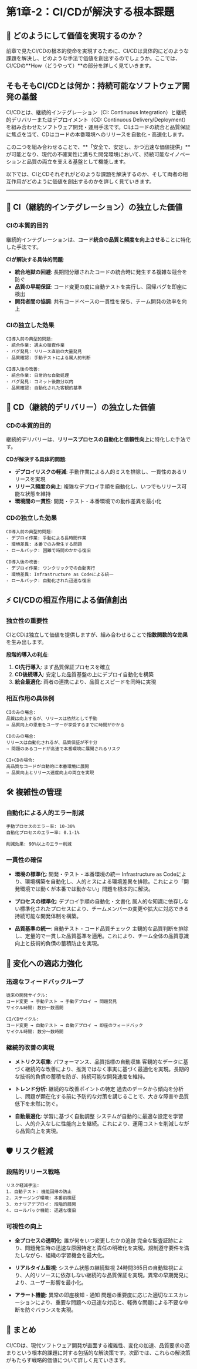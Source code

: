 # 第1章-2：CI/CDが解決する根本課題

## 🔧 どのようにして価値を実現するのか？

前章で見たCI/CDの根本的使命を実現するために、CI/CDは具体的にどのような課題を解決し、どのような手法で価値を創出するのでしょうか。ここでは、CI/CDの**How（どうやって）**の部分を詳しく見ていきます。

## そもそもCI/CDとは何か：持続可能なソフトウェア開発の基盤

CI/CDとは、継続的インテグレーション（CI: Continuous Integration）と継続的デリバリーまたはデプロイメント（CD: Continuous Delivery/Deployment）を組み合わせたソフトウェア開発・運用手法です。CIはコードの統合と品質保証に焦点を当て、CDはコードの本番環境へのリリースを自動化・高速化します。

この二つを組み合わせることで、**「安全で、安定し、かつ迅速な価値提供」**が可能となり、現代の不確実性に満ちた開発環境において、持続可能なイノベーションと品質の両立を支える基盤として機能します。

以下では、CIとCDそれぞれがどのような課題を解決するのか、そして両者の相互作用がどのように価値を創出するのかを詳しく見ていきます。

---

## 🔄 CI（継続的インテグレーション）の独立した価値

### CIの本質的目的

継続的インテグレーションは、**コード統合の品質と頻度を向上させる**ことに特化した手法です。

**CIが解決する具体的問題**:

* **統合地獄の回避**: 長期間分離されたコードの統合時に発生する複雑な競合を防ぐ
* **品質の早期保証**: コード変更の度に自動テストを実行し、回帰バグを即座に検出
* **開発者間の協調**: 共有コードベースの一貫性を保ち、チーム開発の効率を向上

### CIの独立した効果

```
CI導入前の典型的問題:
- 統合作業: 週末の徹夜作業
- バグ発見: リリース直前の大量発見
- 品質確認: 手動テストによる属人的判断

CI導入後の改善:
- 統合作業: 日常的な自動処理
- バグ発見: コミット後数分以内
- 品質確認: 自動化された客観的基準
```

## 🚀 CD（継続的デリバリー）の独立した価値

### CDの本質的目的

継続的デリバリーは、**リリースプロセスの自動化と信頼性向上**に特化した手法です。

**CDが解決する具体的問題**:

* **デプロイリスクの軽減**: 手動作業による人的ミスを排除し、一貫性のあるリリースを実現
* **リリース頻度の向上**: 複雑なデプロイ手順を自動化し、いつでもリリース可能な状態を維持
* **環境間の一貫性**: 開発・テスト・本番環境での動作差異を最小化

### CDの独立した効果

```
CD導入前の典型的問題:
- デプロイ作業: 手動による長時間作業
- 環境差異: 本番でのみ発生する問題
- ロールバック: 困難で時間のかかる復旧

CD導入後の改善:
- デプロイ作業: ワンクリックでの自動実行
- 環境差異: Infrastructure as Codeによる統一
- ロールバック: 自動化された迅速な復旧
```

## ⚡ CI/CDの相互作用による価値創出

### 独立性の重要性

CIとCDは独立して価値を提供しますが、組み合わせることで**指数関数的な効果**を生み出します。

**段階的導入の利点**:

1. **CI先行導入**: まず品質保証プロセスを確立
2. **CD後続導入**: 安定した品質基盤の上にデプロイ自動化を構築
3. **統合最適化**: 両者の連携により、品質とスピードを同時に実現

### 相互作用の具体例

```
CIのみの場合:
品質は向上するが、リリースは依然として手動
→ 品質向上の恩恵をユーザーが享受するまでに時間がかかる

CDのみの場合:
リリースは自動化されるが、品質保証が不十分
→ 問題のあるコードが高速で本番環境に展開されるリスク

CI+CDの場合:
高品質なコードが自動的に本番環境に展開
→ 品質向上とリリース速度向上の両立を実現
```

## 🛠️ 複雑性の管理

### 自動化による人的エラー削減

```
手動プロセスのエラー率: 10-30%
自動化プロセスのエラー率: 0.1-1%

削減効果: 90%以上のエラー削減
```

### 一貫性の確保

* **環境の標準化**: 開発・テスト・本番環境の統一
  Infrastructure as Codeにより、環境構築を自動化し、人的ミスによる環境差異を排除。これにより「開発環境では動くが本番では動かない」問題を根本的に解決。

* **プロセスの標準化**: デプロイ手順の自動化・文書化
  属人的な知識に依存しない標準化されたプロセスにより、チームメンバーの変更や拡大に対応できる持続可能な開発体制を構築。

* **品質基準の統一**: 自動テスト・コード品質チェック
  主観的な品質判断を排除し、定量的で一貫した品質基準を適用。これにより、チーム全体の品質意識向上と技術的負債の蓄積防止を実現。

## 🔄 変化への適応力強化

### 迅速なフィードバックループ

```
従来の開発サイクル:
コード変更 → 手動テスト → 手動デプロイ → 問題発見
サイクル時間: 数日〜数週間

CI/CDサイクル:
コード変更 → 自動テスト → 自動デプロイ → 即座のフィードバック
サイクル時間: 数分〜数時間
```

### 継続的改善の実現

* **メトリクス収集**: パフォーマンス、品質指標の自動収集
  客観的なデータに基づく継続的な改善により、推測ではなく事実に基づく最適化を実現。長期的な技術的負債の蓄積を防ぎ、持続可能な開発速度を維持。

* **トレンド分析**: 継続的な改善ポイントの特定
  過去のデータから傾向を分析し、問題が顕在化する前に予防的な対策を講じることで、大きな障害や品質低下を未然に防ぐ。

* **自動最適化**: 学習に基づく自動調整
  システムが自動的に最適な設定を学習し、人的介入なしに性能向上を継続。これにより、運用コストを削減しながら品質向上を実現。

## 🛡️ リスク軽減

### 段階的リリース戦略

```
リスク軽減手法:
1. 自動テスト: 機能回帰の防止
2. ステージング環境: 本番前検証
3. カナリアデプロイ: 段階的展開
4. ロールバック機能: 迅速な復旧
```

### 可視性の向上

* **全プロセスの透明化**: 誰が何をいつ変更したかの追跡
  完全な監査証跡により、問題発生時の迅速な原因特定と責任の明確化を実現。規制遵守要件を満たしながら、組織の学習機会を最大化。

* **リアルタイム監視**: システム状態の継続監視
  24時間365日の自動監視により、人的リソースに依存しない継続的な品質保証を実現。異常の早期発見により、ユーザー影響を最小化。

* **アラート機能**: 異常の即座検知・通知
  問題の重要度に応じた適切なエスカレーションにより、重要な問題への迅速な対応と、軽微な問題による不要な中断を防ぐバランスを実現。

## 📝 まとめ

CI/CDは、現代ソフトウェア開発が直面する複雑性、変化の加速、品質要求の高まりという根本的課題に対する包括的な解決策です。次節では、これらの解決策がもたらす戦略的価値について詳しく見ていきます。
